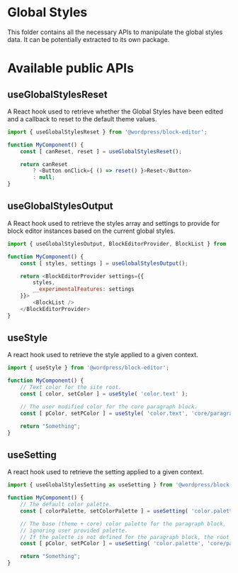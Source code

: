 # Global Styles

This folder contains all the necessary APIs to manipulate the global styles data. It can be potentially extracted to its own package.

# Available public APIs

## useGlobalStylesReset

A React hook used to retrieve whether the Global Styles have been edited and a callback to reset to the default theme values.

```js
import { useGlobalStylesReset } from '@wordpress/block-editor';

function MyComponent() {
	const [ canReset, reset ] = useGlobalStylesReset();

	return canReset 
		? <Button onClick={ () => reset() }>Reset</Button> 
		: null;
}
```

## useGlobalStylesOutput

A React hook used to retrieve the styles array and settings to provide for block editor instances based on the current global styles.

```js
import { useGlobalStylesOutput, BlockEditorProvider, BlockList } from '@wordpress/block-editor';

function MyComponent() {
	const [ styles, settings ] = useGlobalStylesOutput();

	return <BlockEditorProvider settings={{
		styles,
		__experimentalFeatures: settings
	}}>
		<BlockList />
	</BlockEditorProvider>
}
```

## useStyle

A react hook used to retrieve the style applied to a given context.

```js
import { useStyle } from '@wordpress/block-editor';

function MyComponent() {
	// Text color for the site root.
	const [ color, setColor ] = useStyle( 'color.text' ); 

	// The user modified color for the core paragraph block.
	const [ pColor, setPColor ] = useStyle( 'color.text', 'core/paragraph', 'user' ); 

	return "Something";
}
```

## useSetting

A react hook used to retrieve the setting applied to a given context.

```js
import { useGlobalStylesSetting as useSetting } from '@wordpress/block-editor';

function MyComponent() {
	// The default color palette.
	const [ colorPalette, setColorPalette ] = useSetting( 'color.palette' ); 

	// The base (theme + core) color palette for the paragraph block,
	// ignoring user provided palette.
	// If the palette is not defined for the paragraph block, the root one is returned.
	const [ pColor, setPColor ] = useSetting( 'color.palette', 'core/paragraph', 'base' ); 

	return "Something";
}
```
